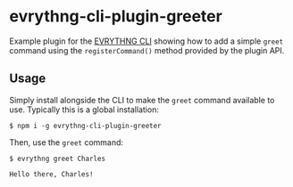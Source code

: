 # evrythng-cli-plugin-greeter

Example plugin for the [EVRYTHNG CLI](https://github.com/evrythng/evrythng-cli) 
showing how to add a simple `greet` command using the `registerCommand()` method 
provided by the plugin API.


## Usage

Simply install alongside the CLI to make the `greet` command available to use.
Typically this is a global installation:

```
$ npm i -g evrythng-cli-plugin-greeter
```

Then, use the `greet` command:

```
$ evrythng greet Charles
```
```
Hello there, Charles!
```
